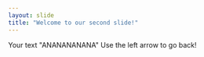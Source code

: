```yaml
---
layout: slide
title: "Welcome to our second slide!"
---
```

Your text "ANANANANANA"
Use the left arrow to go back!

